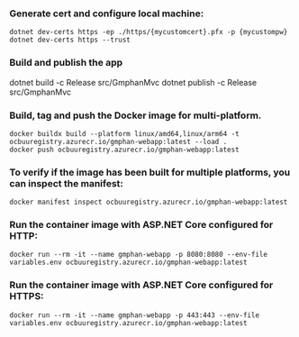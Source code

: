### Generate cert and configure local machine:
```
dotnet dev-certs https -ep ./https/{mycustomcert}.pfx -p {mycustompw}
dotnet dev-certs https --trust
```
### Build and publish the app
dotnet build -c Release src/GmphanMvc
dotnet publish -c Release src/GmphanMvc

### Build, tag and push the Docker image for multi-platform.
```
docker buildx build --platform linux/amd64,linux/arm64 -t ocbuuregistry.azurecr.io/gmphan-webapp:latest --load .
docker push ocbuuregistry.azurecr.io/gmphan-webapp:latest
```

### To verify if the image has been built for multiple platforms, you can inspect the manifest:
```
docker manifest inspect ocbuuregistry.azurecr.io/gmphan-webapp:latest
```

### Run the container image with ASP.NET Core configured for HTTP:
```
docker run --rm -it --name gmphan-webapp -p 8080:8080 --env-file variables.env ocbuuregistry.azurecr.io/gmphan-webapp:latest
```

### Run the container image with ASP.NET Core configured for HTTPS:
```
docker run --rm -it --name gmphan-webapp -p 443:443 --env-file variables.env ocbuuregistry.azurecr.io/gmphan-webapp:latest
```

